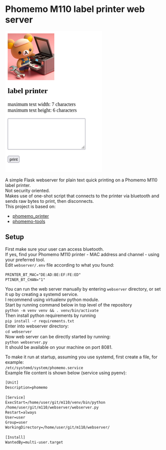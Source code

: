 # Phomemo M110 label printer web server

![screenshot](res/screenshot.png "printing web server")

A simple Flask webserver for plain text quick printing on a Phomemo M110 label printer.  
Not security oriented.  
Makes use of one-shot script that connects to the printer via bluetooth and sends raw bytes to print, then disconnects.  
This project is based on:
- [phomemo_printer](https://github.com/hkeward/phomemo_printer)
- [phomemo-tools](https://github.com/vivier/phomemo-tools)

## Setup
First make sure your user can access bluetooth.  
If yes, find your Phomemo M110 printer - MAC address and channel - using your preferred tool.  
Edit `webserver/.env` file according to what you found:  
```
PRINTER_BT_MAC="DE:AD:BE:EF:FE:ED"
PTINER_BT_CHAN="1"
```
You can run the web server manually by entering `webserver` directory, or set it up by creating a systemd service.  
I recommend using virtualenv python module.  
Start by running command below in top level of the repository  
`python -m venv venv && . venv/bin/activate`  
Then install python requirements by running  
`pip install -r requirements.txt`  
Enter into webserver directory:  
`cd webserver`  
Now web server can be directly started by running:  
`python webserver.py`  
It should be available on your machine on port 8081.  

To make it run at startup, assuming you use systemd, first create a file, for example:  
`/etc/systemd/system/phomemo.service`  
Example file content is shown below (service using pyenv):  
```
[Unit]
Description=phomemo

[Service]
ExecStart=/home/user/git/m110/venv/bin/python /home/user/git/m110/webserver/webserver.py
Restart=always
User=user
Group=user
WorkingDirectory=/home/user/git/m110/webserver/

[Install]
WantedBy=multi-user.target
```

